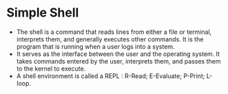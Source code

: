 # Simple Shell

- The shell is a command that reads lines from either a file or terminal, interprets them, and
 generally executes other commands. It is the program that is running when a user logs
 into a system.
- It serves as the interface between the user and the operating system. It takes commands entered
 by the user, interprets them, and passes them to the kernel to execute.
- A shell environment is called a REPL :  R-Read; E-Evaluate; P-Print; L-loop.
